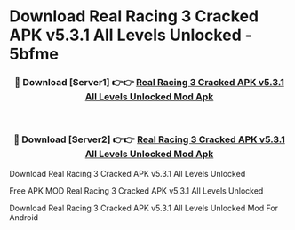 # Download Real Racing 3 Cracked APK v5.3.1 All Levels Unlocked - 5bfme



<div align="center">
<h3>🔴 Download [Server1] 👉👉 <a href="https://momento.my/?title=Real_Racing_3_Cracked_APK_v5.3.1_All_Levels_Unlocked">Real Racing 3 Cracked APK v5.3.1 All Levels Unlocked Mod Apk</a></h3><br>

<h3>🔴 Download [Server2] 👉👉 <a href="https://momento.my/?title=Real_Racing_3_Cracked_APK_v5.3.1_All_Levels_Unlocked">Real Racing 3 Cracked APK v5.3.1 All Levels Unlocked Mod Apk</a></h3>
</div>



Download Real Racing 3 Cracked APK v5.3.1 All Levels Unlocked 

Free APK MOD Real Racing 3 Cracked APK v5.3.1 All Levels Unlocked 

Download Real Racing 3 Cracked APK v5.3.1 All Levels Unlocked Mod For Android

